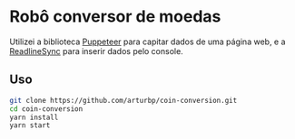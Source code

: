 # Robô conversor de moedas

Utilizei a biblioteca [Puppeteer](https://github.com/puppeteer/puppeteer) para capitar dados de uma página web, e a [ReadlineSync](https://www.npmjs.com/package/readline-sync) para inserir dados pelo console.

## Uso
```sh
git clone https://github.com/arturbp/coin-conversion.git
cd coin-conversion
yarn install
yarn start
```
